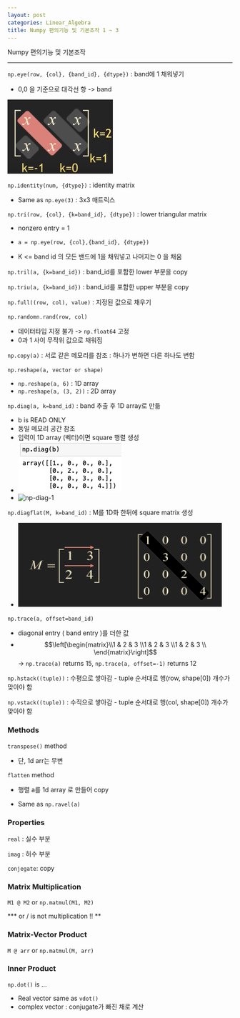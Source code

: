 ```yaml
---
layout: post
categories: Linear_Algebra
title: Numpy 편의기능 및 기본조작 1 ~ 3
---
```




Numpy 편의기능 및 기본조작

---

`np.eye(row, {col}, {band_id}, {dtype})` : band에 1 채워넣기

- 0,0 을 기준으로 대각선 항 -> band

![numpy-basic](./images/numpy-basic.png)



`np.identity(num, {dtype})` : identity matrix 

- Same as  `np.eye(3)` : 3x3 매트릭스 

  

`np.tri(row, {col}, {k=band_id}, {dtype})` : lower triangular matrix

- nonzero entry = 1

- `a = np.eye(row, {col},{band_id}, {dtype})` 

- K <= band id 의 모든 밴드에 1을 채워넣고 나머지는 0 을 채움

  

`np.tril(a, {k=band_id})` : band_id를 포함한 lower 부분을 copy



`np.triu(a, {k=band_id})` : band_id를 포함한 upper 부분을 copy  

   

`np.full((row, col), value)` : 지정된 값으로 채우기

  

`np.randomn.rand(row, col)`

- 데이터타입 지정 불가 -> `np.float64` 고정
- 0과 1 사이 무작위 값으로 채워짐



`np.copy(a)` : 서로 같은 메모리를 참조 : 하나가 변하면 다른 하나도 변함  

`np.reshape(a, vector or shape)` 

- `np.reshape(a, 6)` : 1D array
- `np.reshape(a, (3, 2))` : 2D array



`np.diag(a, k=band_id)` : band 추출 후 1D array로 만듦

- b is READ ONLY
- 동일 메모리 공간 참조
- 입력이 1D array (벡터)이면 square 행렬 생성
- ![np-diag-1](./images/np-diag-1.png)
- ![np-diag-1](/Users/eunbinpark/workspace/42cosmos.github.io/images/np-diag-2.png)





`np.diagflat(M, k=band_id)` : M를 1D화 한뒤에 square matrix 생성

- ![np.diagflat-1](./images/np.diagflat-1.png)



`np.trace(a, offset=band_id)`

- diagonal entry ( band entry )를 더한 값
- $$\left[\begin{matrix}\\1 & 2 & 3 \\1 & 2 & 3 \\1 & 2 & 3 \\ \end{matrix}\right]$$  →  `np.trace(a)` returns 15, `np.trace(a, offset=-1)` returns 12





`np.hstack((tuple))` : 수평으로 쌓아감 - tuple 순서대로 행(row, shape[0]) 개수가 맞아야 함

`np.vstack((tuple))` : 수직으로 쌓아감 - tuple 순서대로 행(col, shape[0]) 개수가 맞아야 함



### Methods

`transpose()` method

- 단, 1d arr는 무변



`flatten` method 

- 행렬 a를 1d  array 로 만들어 copy 

- Same as `np.ravel(a)`



### Properties 

`real` : 실수 부분  

`imag` : 허수 부분

`conjegate`: copy





### Matrix Multiplication

`M1 @ M2` or `np.matmul(M1, M2)`  

**\* or / is not multiplication !! **

### Matrix-Vector Product

`M @ arr` or `np.matmul(M, arr)`



### Inner Product

`np.dot()` is ... 

- Real vector same as `vdot()` 
- complex vector : conjugate가 빠진 채로 계산



